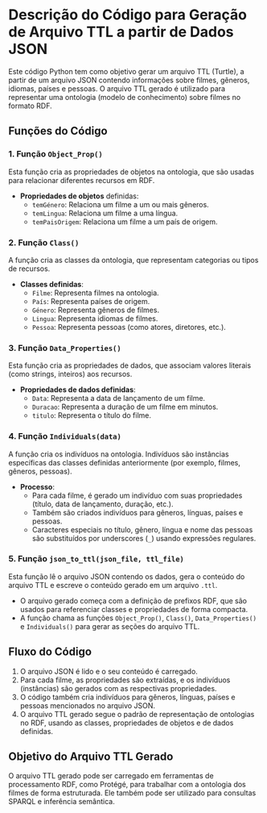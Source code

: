 
# Descrição do Código para Geração de Arquivo TTL a partir de Dados JSON

Este código Python tem como objetivo gerar um arquivo TTL (Turtle), a partir de um arquivo JSON contendo informações sobre filmes, gêneros, idiomas, países e pessoas. O arquivo TTL gerado é utilizado para representar uma ontologia (modelo de conhecimento) sobre filmes no formato RDF.

## Funções do Código

### 1. Função `Object_Prop()`
Esta função cria as propriedades de objetos na ontologia, que são usadas para relacionar diferentes recursos em RDF.

- **Propriedades de objetos** definidas:
  - `temGénero`: Relaciona um filme a um ou mais gêneros.
  - `temLingua`: Relaciona um filme a uma língua.
  - `temPaisOrigem`: Relaciona um filme a um país de origem.

### 2. Função `Class()`
A função cria as classes da ontologia, que representam categorias ou tipos de recursos.

- **Classes definidas**:
  - `Filme`: Representa filmes na ontologia.
  - `País`: Representa países de origem.
  - `Género`: Representa gêneros de filmes.
  - `Lingua`: Representa idiomas de filmes.
  - `Pessoa`: Representa pessoas (como atores, diretores, etc.).

### 3. Função `Data_Properties()`
Esta função cria as propriedades de dados, que associam valores literais (como strings, inteiros) aos recursos.

- **Propriedades de dados definidas**:
  - `Data`: Representa a data de lançamento de um filme.
  - `Duracao`: Representa a duração de um filme em minutos.
  - `titulo`: Representa o título do filme.

### 4. Função `Individuals(data)`
A função cria os indivíduos na ontologia. Indivíduos são instâncias específicas das classes definidas anteriormente (por exemplo, filmes, gêneros, pessoas).

- **Processo**:
  - Para cada filme, é gerado um indivíduo com suas propriedades (título, data de lançamento, duração, etc.).
  - Também são criados indivíduos para gêneros, línguas, países e pessoas.
  - Caracteres especiais no título, gênero, língua e nome das pessoas são substituídos por underscores (`_`) usando expressões regulares.

### 5. Função `json_to_ttl(json_file, ttl_file)`
Esta função lê o arquivo JSON contendo os dados, gera o conteúdo do arquivo TTL e escreve o conteúdo gerado em um arquivo `.ttl`.

- O arquivo gerado começa com a definição de prefixos RDF, que são usados para referenciar classes e propriedades de forma compacta.
- A função chama as funções `Object_Prop()`, `Class()`, `Data_Properties()` e `Individuals()` para gerar as seções do arquivo TTL.

## Fluxo do Código

1. O arquivo JSON é lido e o seu conteúdo é carregado.
2. Para cada filme, as propriedades são extraídas, e os indivíduos (instâncias) são gerados com as respectivas propriedades.
3. O código também cria indivíduos para gêneros, línguas, países e pessoas mencionados no arquivo JSON.
4. O arquivo TTL gerado segue o padrão de representação de ontologias no RDF, usando as classes, propriedades de objetos e de dados definidas.

## Objetivo do Arquivo TTL Gerado

O arquivo TTL gerado pode ser carregado em ferramentas de processamento RDF, como Protégé, para trabalhar com a ontologia dos filmes de forma estruturada. Ele também pode ser utilizado para consultas SPARQL e inferência semântica.



